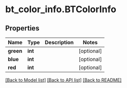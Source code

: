 # bt_color_info.BTColorInfo

## Properties
Name | Type | Description | Notes
------------ | ------------- | ------------- | -------------
**green** | **int** |  | [optional] 
**blue** | **int** |  | [optional] 
**red** | **int** |  | [optional] 

[[Back to Model list]](../README.md#documentation-for-models) [[Back to API list]](../README.md#documentation-for-api-endpoints) [[Back to README]](../README.md)


